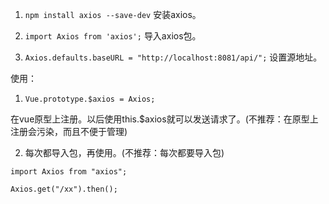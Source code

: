 1. `npm install axios --save-dev` 安装axios。

2. `import Axios from 'axios';` 导入axios包。

3. `Axios.defaults.baseURL = "http://localhost:8081/api/";` 设置源地址。

使用：

1. `Vue.prototype.$axios = Axios;` 

在vue原型上注册。以后使用this.$axios就可以发送请求了。(不推荐：在原型上注册会污染，而且不便于管理)

2. 每次都导入包，再使用。(不推荐：每次都要导入包)

``` JS
import Axios from "axios";

Axios.get("/xx").then();
```